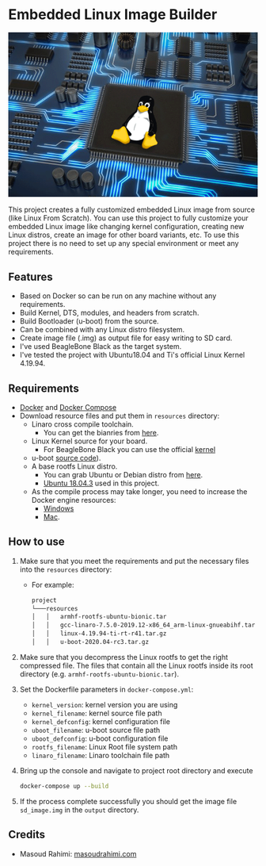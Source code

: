 # Embedded Linux Image Builder

![embedded-linux-image-builder](./images/embedded.png)

This project creates a fully customized embedded Linux image from source (like Linux From Scratch). You can use this project to fully customize your embedded Linux image like changing kernel configuration, creating new Linux distros, create an image for other board variants, etc. To use this project there is no need to set up any special environment or meet any requirements.

## Features

* Based on Docker so can be run on any machine without any requirements.
* Build Kernel, DTS, modules, and headers from scratch.
* Build Bootloader (u-boot) from the source.
* Can be combined with any Linux distro filesystem.
* Create image file (.img) as output file for easy writing to SD card.
* I've used BeagleBone Black as the target system.
* I've tested the project with Ubuntu18.04 and Ti's official Linux Kernel 4.19.94.

## Requirements

* [Docker](https://docs.docker.com/install/) and [Docker Compose](https://docs.docker.com/compose/install/)
* Download resource files and put them in `resources` directory:
  * Linaro cross compile toolchain.
    * You can get the bianries from [here](https://www.linaro.org/downloads/).
  * Linux Kernel source for your board.
    * For BeagleBone Black you can use the official [kernel](https://github.com/beagleboard/linux)
  * u-boot [source code](https://github.com/u-boot/u-boot)).
  * A base rootfs Linux distro.
    * You can grab Ubuntu or Debian distro from [here](https://rcn-ee.com/rootfs/eewiki/minfs/).
    * [Ubuntu 18.04.3](https://rcn-ee.com/rootfs/eewiki/minfs/ubuntu-18.04.3-minimal-armhf-2020-02-10.tar.xz) used in this project.
  * As the compile process may take longer, you need to increase the Docker engine resources:
    * [Windows](https://docs.docker.com/docker-for-windows/#advanced#resources)
    * [Mac](https://docs.docker.com/docker-for-mac/#memory#resources).

## How to use

1. Make sure that you meet the requirements and put the necessary files into the `resources` directory:
    * For example:

      ```bash
      project
      └───resources
      │   │   armhf-rootfs-ubuntu-bionic.tar
      │   │   gcc-linaro-7.5.0-2019.12-x86_64_arm-linux-gnueabihf.tar
      │   │   linux-4.19.94-ti-rt-r41.tar.gz
      │   │   u-boot-2020.04-rc3.tar.gz

      ```

2. Make sure that you decompress the Linux rootfs to get the right compressed file. The files that contain all the Linux rootfs inside its root directory (e.g. `armhf-rootfs-ubuntu-bionic.tar`).
3. Set the Dockerfile parameters in `docker-compose.yml`:
   * `kernel_version`: kernel version you are using
   * `kernel_filename`: kernel source file path
   * `kernel_defconfig`: kernel configuration file
   * `uboot_filename`: u-boot source file path
   * `uboot_defconfig`: u-boot configuration file
   * `rootfs_filename`: Linux Root file system path
   * `linaro_filename`: Linaro toolchain file path

4. Bring up the console and navigate to project root directory and execute

   ```bash
   docker-compose up --build
   ```

5. If the process complete successfully you should get the image file `sd_image.img` in the `output` directory.

## Credits

* Masoud Rahimi: [masoudrahimi.com](http://masoudrahimi.com)
